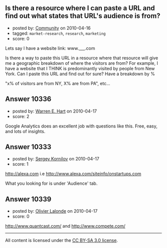 ## Is there a resource where I can paste a URL and find out what states that URL's audience is from?

- posted by: [Community](https://stackexchange.com/users/-1/-1-community) on 2010-04-16
- tagged: `market-research`, `research`, `marketing`
- score: 0

Lets say I have a website link: www.___.com

Is there a way to paste this URL in a resource where that resource will give me a geographic breakdown of where the visitors are from? For example, I have a website that I THINK is predominantly visited by people from New York. Can I paste this URL and find out for sure? Have a breakdown by %

"x% of visitors are from NY, X% are from PA",  etc...


## Answer 10336

- posted by: [Warren E. Hart](https://stackexchange.com/users/-1/2058-warren-e-hart) on 2010-04-17
- score: 2

Google Analytics does an excellent job with questions like this. Free, easy, and lots of insights.


## Answer 10333

- posted by: [Sergey Kornilov](https://stackexchange.com/users/-1/1268-sergey-kornilov) on 2010-04-17
- score: 1

http://alexa.com i.e http://www.alexa.com/siteinfo/onstartups.com

What you looking for is under 'Audience' tab.




## Answer 10339

- posted by: [Olivier Lalonde](https://stackexchange.com/users/-1/1030-olivier-lalonde) on 2010-04-17
- score: 0

<p><a href="http://www.quantcast.com/" rel="nofollow">http://www.quantcast.com/</a> and <a href="http://www.compete.com/" rel="nofollow">http://www.compete.com/</a></p>




---

All content is licensed under the [CC BY-SA 3.0 license](https://creativecommons.org/licenses/by-sa/3.0/).
